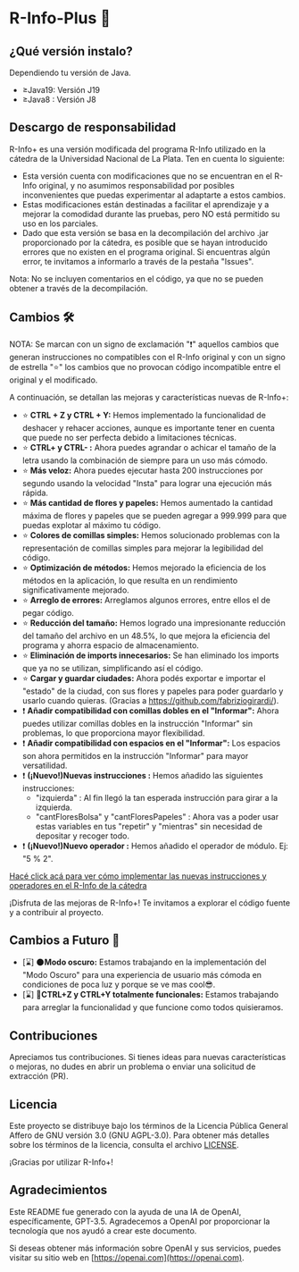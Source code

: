 # R-Info-Plus 🚀

## ¿Qué versión instalo?
Dependiendo tu versión de Java.
- ≥Java19: Versión J19
- ≥Java8 : Versión J8

## Descargo de responsabilidad
R-Info+ es una versión modificada del programa R-Info utilizado en la cátedra de la Universidad Nacional de La Plata. Ten en cuenta lo siguiente:

- Esta versión cuenta con modificaciones que no se encuentran en el R-Info original, y no asumimos responsabilidad por posibles inconvenientes que puedas experimentar al adaptarte a estos cambios.
- Estas modificaciones están destinadas a facilitar el aprendizaje y a mejorar la comodidad durante las pruebas, pero NO está permitido su uso en los parciales.
- Dado que esta versión se basa en la decompilación del archivo .jar proporcionado por la cátedra, es posible que se hayan introducido errores que no existen en el programa original. Si encuentras algún error, te invitamos a informarlo a través de la pestaña "Issues".

Nota: No se incluyen comentarios en el código, ya que no se pueden obtener a través de la decompilación.

## Cambios 🛠️
NOTA: Se marcan con un signo de exclamación "❗" aquellos cambios que generan instrucciones no compatibles con el R-Info original y con un signo de estrella "⭐" los cambios que no provocan código incompatible entre el original y el modificado.

A continuación, se detallan las mejoras y características nuevas de R-Info+:
- ⭐ **CTRL + Z y CTRL + Y:** Hemos implementado la funcionalidad de deshacer y rehacer acciones, aunque es importante tener en cuenta que puede no ser perfecta debido a limitaciones técnicas.
- ⭐ **CTRL+ y CTRL- :** Ahora puedes agrandar o achicar el tamaño de la letra usando la combinación de siempre para un uso más cómodo.
- ⭐ **Más veloz:** Ahora puedes ejecutar hasta 200 instrucciones por segundo usando la velocidad "Insta" para lograr una ejecución más rápida.
- ⭐ **Más cantidad de flores y papeles:** Hemos aumentado la cantidad máxima de flores y papeles que se pueden agregar a 999.999 para que puedas explotar al máximo tu código.
- ⭐ **Colores de comillas simples:** Hemos solucionado problemas con la representación de comillas simples para mejorar la legibilidad del código.
- ⭐ **Optimización de métodos:** Hemos mejorado la eficiencia de los métodos en la aplicación, lo que resulta en un rendimiento significativamente mejorado.
- ⭐ **Arreglo de errores:** Arreglamos algunos errores, entre ellos el de pegar código.
- ⭐ **Reducción del tamaño:** Hemos logrado una impresionante reducción del tamaño del archivo en un 48.5%, lo que mejora la eficiencia del programa y ahorra espacio de almacenamiento.
- ⭐ **Eliminación de imports innecesarios:** Se han eliminado los imports que ya no se utilizan, simplificando así el código.
- ⭐ **Cargar y guardar ciudades:** Ahora podés exportar e importar el "estado" de la ciudad, con sus flores y papeles para poder guardarlo y usarlo cuando quieras. (Gracias a https://github.com/fabriziogirardi/).
- ❗ **Añadir compatibilidad con comillas dobles en el "Informar":** Ahora puedes utilizar comillas dobles en la instrucción "Informar" sin problemas, lo que proporciona mayor flexibilidad.
- ❗ **Añadir compatibilidad con espacios en el "Informar":** Los espacios son ahora permitidos en la instrucción "Informar" para mayor versatilidad.
- ❗ **(¡Nuevo!)Nuevas instrucciones :** Hemos añadido las siguientes instrucciones:
  - "izquierda" : Al fin llegó la tan esperada instrucción para girar a la izquierda.
  - "cantFloresBolsa" y "cantFloresPapeles" : Ahora vas a poder usar estas variables en tus "repetir" y "mientras" sin necesidad de depositar y recoger todo.
- ❗ **(¡Nuevo!)Nuevo operador :** Hemos añadido el operador de módulo. Ej: "5 % 2".

[Hacé click acá para ver cómo implementar las nuevas instrucciones y operadores en el R-Info de la cátedra](ImplementacionInstrucciones.md)

¡Disfruta de las mejoras de R-Info+! Te invitamos a explorar el código fuente y a contribuir al proyecto.

## Cambios a Futuro 🚀

- [⌛] 🌑**Modo oscuro:** Estamos trabajando en la implementación del "Modo Oscuro" para una experiencia de usuario más cómoda en condiciones de poca luz y porque se ve mas cool😎.
- [⌛] 🔄**CTRL+Z y CTRL+Y totalmente funcionales:** Estamos trabajando para arreglar la funcionalidad y que funcione como todos quisieramos.

## Contribuciones
Apreciamos tus contribuciones. Si tienes ideas para nuevas características o mejoras, no dudes en abrir un problema o enviar una solicitud de extracción (PR).

## Licencia
Este proyecto se distribuye bajo los términos de la Licencia Pública General Affero de GNU versión 3.0 (GNU AGPL-3.0). Para obtener más detalles sobre los términos de la licencia, consulta el archivo [LICENSE](LICENSE).

¡Gracias por utilizar R-Info+!

## Agradecimientos

Este README fue generado con la ayuda de una IA de OpenAI, específicamente, GPT-3.5. Agradecemos a OpenAI por proporcionar la tecnología que nos ayudó a crear este documento.

Si deseas obtener más información sobre OpenAI y sus servicios, puedes visitar su sitio web en [https://openai.com](https://openai.com).
